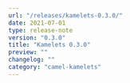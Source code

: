 ```yaml
---
url: "/releases/kamelets-0.3.0/"
date: 2021-07-01
type: release-note
version: "0.3.0"
title: "Kamelets 0.3.0"
preview: ""
changelog: ""
category: "camel-kamelets"
---
```

